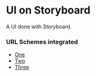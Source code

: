 UI on Storyboard
================
A UI done with Storyboard.

### URL Schemes integrated
 
 - [One][1]
 - [Two][2]
 - [Three][3]



















 [1]: hztbuddy://one
 [2]: hztbuddy://two
 [3]: hztbuddy://three
